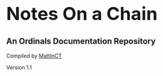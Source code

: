 
<h1 style="font-size: 48px;"> </h1>
<h1 style="font-size: 48px;">Notes On a Chain</h1>
  
## An Ordinals Documentation Repository

Compiled by [MattInCT](https://twitter.com/MattLxNFT)

Version 1.1

